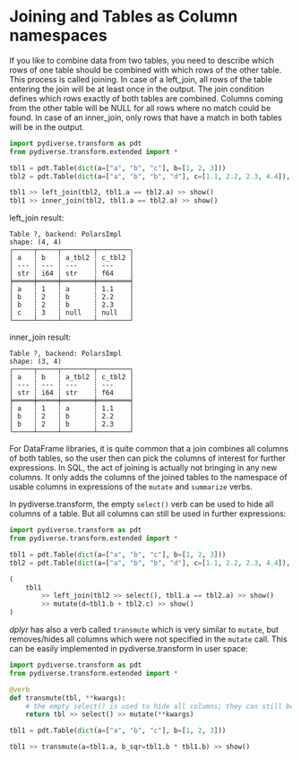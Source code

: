 # Joining and Tables as Column namespaces

If you like to combine data from two tables, you need to describe which rows of one table should be combined with which
rows of the other table. This process is called joining. In case of a left_join, all rows of the table entering the join
will be at least once in the output. The join condition defines which rows exactly of both tables are combined. Columns
coming from the other table will be NULL for all rows where no match could be found. In case of an inner_join, only rows
that have a match in both tables will be in the output.

```python
import pydiverse.transform as pdt
from pydiverse.transform.extended import *

tbl1 = pdt.Table(dict(a=["a", "b", "c"], b=[1, 2, 3]))
tbl2 = pdt.Table(dict(a=["a", "b", "b", "d"], c=[1.1, 2.2, 2.3, 4.4]), name="tbl2")

tbl1 >> left_join(tbl2, tbl1.a == tbl2.a) >> show()
tbl1 >> inner_join(tbl2, tbl1.a == tbl2.a) >> show()
```

left_join result:
```text
Table ?, backend: PolarsImpl
shape: (4, 4)
┌─────┬─────┬────────┬────────┐
│ a   ┆ b   ┆ a_tbl2 ┆ c_tbl2 │
│ --- ┆ --- ┆ ---    ┆ ---    │
│ str ┆ i64 ┆ str    ┆ f64    │
╞═════╪═════╪════════╪════════╡
│ a   ┆ 1   ┆ a      ┆ 1.1    │
│ b   ┆ 2   ┆ b      ┆ 2.2    │
│ b   ┆ 2   ┆ b      ┆ 2.3    │
│ c   ┆ 3   ┆ null   ┆ null   │
└─────┴─────┴────────┴────────┘
```

inner_join result:
```text
Table ?, backend: PolarsImpl
shape: (3, 4)
┌─────┬─────┬────────┬────────┐
│ a   ┆ b   ┆ a_tbl2 ┆ c_tbl2 │
│ --- ┆ --- ┆ ---    ┆ ---    │
│ str ┆ i64 ┆ str    ┆ f64    │
╞═════╪═════╪════════╪════════╡
│ a   ┆ 1   ┆ a      ┆ 1.1    │
│ b   ┆ 2   ┆ b      ┆ 2.2    │
│ b   ┆ 2   ┆ b      ┆ 2.3    │
└─────┴─────┴────────┴────────┘
```

For DataFrame libraries, it is quite common that a join combines all columns of both tables, so the user then can pick
the columns of interest for further expressions. In SQL, the act of joining is actually not bringing in any new columns.
It only adds the columns of the joined tables to the namespace of usable columns in expressions of the `mutate` and 
`summarize` verbs.

In pydiverse.transform, the empty `select()` verb can be used to hide all columns of a table. But all columns can still
be used in further expressions:

```python
import pydiverse.transform as pdt
from pydiverse.transform.extended import *

tbl1 = pdt.Table(dict(a=["a", "b", "c"], b=[1, 2, 3]))
tbl2 = pdt.Table(dict(a=["a", "b", "b", "d"], c=[1.1, 2.2, 2.3, 4.4]), name="tbl2")

(
    tbl1 
        >> left_join(tbl2 >> select(), tbl1.a == tbl2.a) >> show()
        >> mutate(d=tbl1.b + tbl2.c) >> show()
)
```

*dplyr* has also a verb called `transmute` which is very similar to `mutate`, but removes/hides all columns which were 
not specified in the `mutate` call. This can be easily implemented in pydiverse.transform in user space:

```python
import pydiverse.transform as pdt
from pydiverse.transform.extended import *

@verb
def transmute(tbl, **kwargs):
    # the empty select() is used to hide all columns; they can still be used in subsequent mutate statements
    return tbl >> select() >> mutate(**kwargs)

tbl1 = pdt.Table(dict(a=["a", "b", "c"], b=[1, 2, 3]))

tbl1 >> transmute(a=tbl1.a, b_sqr=tbl1.b * tbl1.b) >> show()
```